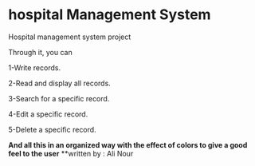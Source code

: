 # hospital Management System
Hospital management system project

Through it, you can 


1-Write records.

2-Read and display all records.

3-Search for a specific record.

4-Edit a specific record.

5-Delete a specific record.

**And all this in an organized way with the effect of colors to give a good feel to the user**
**written by : Ali Nour 

